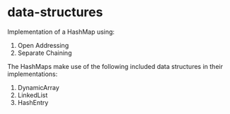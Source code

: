 # data-structures
Implementation of a HashMap using:
1. Open Addressing
2. Separate Chaining


The HashMaps make use of the following included data structures in their implementations:
1. DynamicArray
2. LinkedList
3. HashEntry
